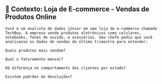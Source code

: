 ## 🎯 Contexto: Loja de E-commerce - Vendas de Produtos Online

    Você é um analista de dados júnior em uma loja de e-commerce chamada TechBuy. A empresa vende produtos eletrônicos como celulares, notebooks, fones de ouvido, e acessórios. Seu chefe pediu que você analisasse os dados de vendas do último trimestre para entender:

    Quais produtos mais vendem?

    Qual o faturamento mensal?

    Há diferença no comportamento dos clientes por estado?

    Existem padrões de devoluções?


